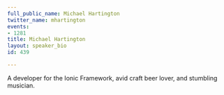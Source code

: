 ```yaml
---
full_public_name: Michael Hartington
twitter_name: mhartington
events:
- 1281
title: Michael Hartington
layout: speaker_bio
id: 439

---
```

A developer for the Ionic Framework, avid craft beer lover, and stumbling musician. 